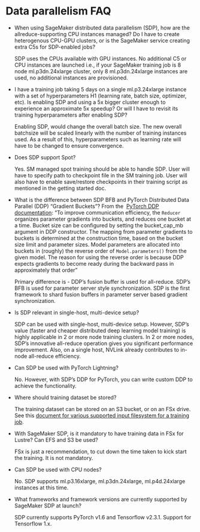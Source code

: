 # Data parallelism FAQ<a name="data-parallel-faq"></a>
+  When using SageMaker distributed data parallelism \(SDP\), how are the allreduce\-supporting CPU instances managed? Do I have to create heterogenous CPU\-GPU clusters, or is the SageMaker service creating extra C5s for SDP\-enabled jobs? 

   SDP uses the CPUs available with GPU instances\. No additional C5 or CPU instances are launched i\.e\., if your SageMaker training job is 8 node ml\.p3dn\.24xlarge cluster, only 8 ml\.p3dn\.24xlarge instances are used, no additional instances are provisioned\.  
+  I have a training job taking 5 days on a single ml\.p3\.24xlarge instance with a set of hyperparameters H1 \(learning rate, batch size, optimizer, etc\)\. Is enabling SDP and using a 5x bigger cluster enough to experience an approximate 5x speedup? Or will I have to revisit its training hyperparameters after enabling SDP? 

   Enabling SDP, would change the overall batch size\. The new overall batchsize will be scaled linearly with the number of training instances used\. As a result of this, hyperparameters such as learning rate will have to be changed to ensure convergence\. 
+  Does SDP support Spot? 

   Yes\. SM managed spot training should be able to handle SDP\. User will have to specify path to checkpoint file in the SM training job\. User will also have to enable save/restore checkpoints in their training script as mentioned in the getting started doc\. 
+ What is the difference between SDP BFB and PyTorch Distributed Data Parallel \(DDP\) “Gradient Buckets”? From the  [PyTorch DDP documentation](https://pytorch.org/docs/master/notes/ddp.html): “To improve communication efficiency, the `Reducer` organizes parameter gradients into buckets, and reduces one bucket at a time\. Bucket size can be configured by setting the bucket\_cap\_mb argument in DDP constructor\. The mapping from parameter gradients to buckets is determined at the construction time, based on the bucket size limit and parameter sizes\. Model parameters are allocated into buckets in \(roughly\) the reverse order of `Model.parameters()` from the given model\. The reason for using the reverse order is because DDP expects gradients to become ready during the backward pass in approximately that order” 

   Primary difference is \- DDP’s fusion buffer is used for all\-reduce\. SDP’s BFB is used for parameter server style synchronization\. SDP is the first framework to shard fusion buffers in parameter server based gradient synchronization\.  
+ Is SDP relevant in single\-host, multi\-device setup?

   SDP can be used with single\-host, multi\-device setup\. However, SDP’s value \(faster and cheaper distributed deep learning model training\) is highly applicable in 2 or more node training clusters\. In 2 or more nodes, SDP’s innovative all\-reduce operation gives you significant performance improvement\. Also, on a single host, NVLink already contributes to in\-node all\-reduce efficiency\. 
+ Can SDP be used with PyTorch Lightning? 

   No\. However, with SDP’s DDP for PyTorch, you can write custom DDP to achieve the functionality\. 
+ Where should training dataset be stored? 

   The training dataset can be stored on an S3 bucket, or on an FSx drive\. See this [document for various supported input filesystem for a training job](https://sagemaker.readthedocs.io/en/stable/api/utility/inputs.html#sagemaker.inputs.FileSystemInput)\. 
+  With SageMaker SDP, is it mandatory to have training data in FSx for Lustre? Can EFS and S3 be used? 

   FSx is just a recommendation, to cut down the time taken to kick start the training\. It is not mandatory\. 
+ Can SDP be used with CPU nodes? 

   No\. SDP supports ml\.p3\.16xlarge, ml\.p3dn\.24xlarge, ml\.p4d\.24xlarge instances at this time\. 
+  What frameworks and framework versions are currently supported by SageMaker SDP at launch? 

   SDP currently supports PyTorch v1\.6 and Tensorflow v2\.3\.1\. Support for Tensorflow 1\.x\.  